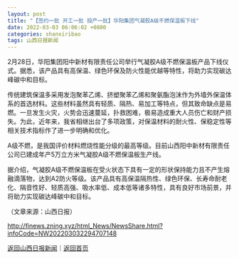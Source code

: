 ```yaml
---
layout: post
title: "【签约一批 开工一批 投产一批】华阳集团气凝胶A级不燃保温板下线"
date: 2022-03-03 06:06:02 +0800
categories: shanxiribao
tags: 山西日报新闻
---
```

<p>2月28日，华阳集团阳中新材有限责任公司举行气凝胶A级不燃保温板产品下线仪式。据悉，该产品具有高保温、绿色环保及防火性能优越等特性，将助力实现碳达峰碳中和目标。</p>
 <p>传统建筑保温多采用发泡聚苯乙烯、挤塑聚苯乙烯和聚氨酯泡沫作为外墙外保温体系的首选材料。这些材料虽然具有轻质、隔热、易加工等特点，但其致命缺点是易燃。一旦发生火灾，火势会迅速蔓延，扑救困难，极易造成重大人员伤亡和财产损失。为此，近年来，我省相继出台了多项政策，对保温材料的耐火性、保稳定性等相关技术指标作了进一步明确和优化。</p>
 <p>A级不燃，是我国评价材料燃烧性能分级的最高等级。目前山西阳中新材有限责任公司已建成年产5万立方米气凝胶A级不燃保温板生产线。</p>
 <p>据介绍，气凝胶A级不燃保温板在受火状态下具有一定的形状保持能力且不产生熔融滴落物，达到A2防火等级。该产品具有高保温隔热性、绿色环保、长寿命耐老化、隔音性好、轻质高强、吸水率低、成本低等诸多特性，具有良好市场前景，并将助力实现碳达峰碳中和目标。</p><p class="em_media">（文章来源：山西日报）</p>

<http://finews.zning.xyz/html_News/NewsShare.html?infoCode=NW202203032294707148>

[返回山西日报新闻](//finews.withounder.com/category/shanxiribao.html)｜[返回首页](//finews.withounder.com/)